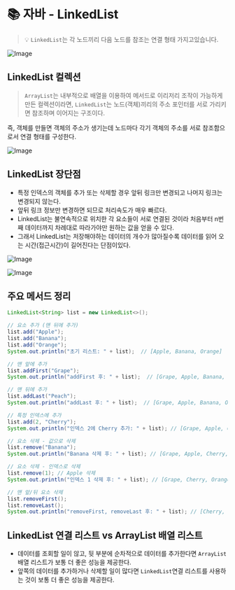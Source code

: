 # 📚 자바 - LinkedList
> 💡 `LinkedList`는 각 노드끼리 다음 노드를 참조는 연결 형태 가지고있습니다.

![Image](https://github.com/user-attachments/assets/108a9ee9-d391-4e0c-a86a-a7b6b4a1f96e)

## LinkedList 컬렉션
>`ArrayList`는 내부적으로 배열을 이용하여 메서드로 이리저리 조작이 가능하게 만든 컬렉션이라면, 
`LinkedList`는 노드(객체)끼리의 주소 포인터를 서로 가리키면 참조하며 이어지는 구조이다.

즉, 객체를 만들면 객체의 주소가 생기는데 노드마다 각기 객체의 주소를 서로 참조함으로서 연결 형태를 구성한다.

![Image](https://github.com/user-attachments/assets/103d8d37-1a3c-4d3c-b094-848a9e022739)

## LinkedList 장단점 
- 특정 인덱스의 객체를 추가 또는 삭제할 경우 앞뒤 링크만 변경되고 나머지 링크는 변경되지 않는다.
- 앞뒤 링크 정보만 변경하면 되므로 처리속도가 매우 빠르다.
- LinkedList는 불연속적으로 위치한 각 요소들이 서로 연결된 것이라 처음부터 n번째 데이터까지 차례대로 따라가야만 원하는 값을 얻을 수 있다.
- 그래서 LinkedList는 저장해야하는 데이터의 개수가 많아질수록 데이터를 읽어 오는 시간(접근시간)이 길어진다는 단점이있다.

![Image](https://github.com/user-attachments/assets/0c07a4dd-ace4-4099-b5c8-33d749e34932)

![Image](https://github.com/user-attachments/assets/65180200-63e3-4f2e-a289-56361cbee663)


## 주요 메서드 정리
```java
LinkedList<String> list = new LinkedList<>();

// 요소 추가 (맨 뒤에 추가)
list.add("Apple");
list.add("Banana");
list.add("Orange");
System.out.println("초기 리스트: " + list);  // [Apple, Banana, Orange]

// 맨 앞에 추가
list.addFirst("Grape");
System.out.println("addFirst 후: " + list);  // [Grape, Apple, Banana, Orange]

// 맨 뒤에 추가
list.addLast("Peach");
System.out.println("addLast 후: " + list);  // [Grape, Apple, Banana, Orange, Peach]

// 특정 인덱스에 추가
list.add(2, "Cherry");
System.out.println("인덱스 2에 Cherry 추가: " + list); // [Grape, Apple, Cherry, Banana, Orange, Peach]

// 요소 삭제 - 값으로 삭제
list.remove("Banana");
System.out.println("Banana 삭제 후: " + list); // [Grape, Apple, Cherry, Orange, Peach]

// 요소 삭제 - 인덱스로 삭제
list.remove(1); // Apple 삭제
System.out.println("인덱스 1 삭제 후: " + list); // [Grape, Cherry, Orange, Peach]

// 맨 앞/뒤 요소 삭제
list.removeFirst();
list.removeLast();
System.out.println("removeFirst, removeLast 후: " + list); // [Cherry, Orange]
```


## LinkedList 연결 리스트 vs ArrayList 배열 리스트
- 데이터를 조회할 일이 않고, 뒷 부분에 순차적으로 데이터를 추가한다면 `ArrayList`배열 리스트가 보통 더 좋은 성능을 제공한다.
- 앞쪽의 데이터를 추가하거나 삭제할 일이 많다면 `LinkedList`연결 리스트를 사용하는 것이 보통 더 좋은 성능을 제공한다.